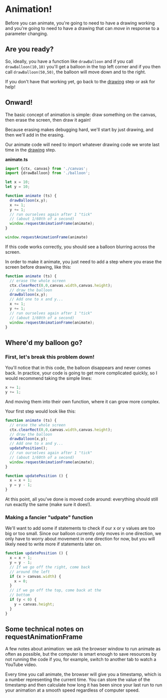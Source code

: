 # Animation!

Before you can animate, you're going to need to have a drawing working and you're going to need to have a drawing that can *move* in response to a parameter changing.

## Are you ready?

So, ideally, you have a function like `drawBalloon` and if you call `drawBalloon(10,10)` you'll get a balloon in the top left corner and if you then call `drawBalloon(50,50)`, the balloon will move down and to the right.

If you don't have that working yet, go back to the [drawing](draw.md) step or ask for help!

## Onward!

The basic concept of animation is simple: draw something on the canvas, then erase the screen, then draw it again!

Because erasing makes debugging hard, we'll start by just drawing, and then we'll add in the erasing.

Our animate code will need to import whatever drawing code we wrote last time in the [drawing](draw.md) step.

**animate.ts**
```typescript
import {ctx, canvas} from './canvas';
import {drawBalloon} from './balloon';

let x = 10;
let y = 10;

function animate (ts) {
  drawBalloon(x,y);
  x += 1;
  y += 1;
  // run ourselves again after 1 "tick"
  // (about 1/60th of a second)
  window.requestAnimationFrame(animate);
}

window.requestAnimationFrame(animate)
```

If this code works correctly, you should see a balloon blurring across the screen.

In order to make it animate, you just need to add a step where you erase the screen before drawing, like this:

```typescript
function animate (ts) {
  // erase the whole screen
  ctx.clearRect(0,0,canvas.width,canvas.height);
  // draw the balloon
  drawBalloon(x,y);
  // Add one to x and y...
  x += 1;
  y += 1;
  // run ourselves again after 1 "tick"
  // (about 1/60th of a second)
  window.requestAnimationFrame(animate);
}
```

## Where'd my balloon go?

### First, let's break this problem down!
You'll notice that in this code, the balloon disappears and never comes back. In practice, your code is going to get more complicated quickly, so I would recommend taking the simple lines:

```typescript
x += 1;
y += 1;
```

And moving them into their own function, where it can grow more complex.

Your first step would look like this:
```typescript
function animate (ts) {
  // erase the whole screen
  ctx.clearRect(0,0,canvas.width,canvas.height);
  // draw the balloon
  drawBalloon(x,y);
  // Add one to x and y...
  updatePosition();
  // run ourselves again after 1 "tick"
  // (about 1/60th of a second)
  window.requestAnimationFrame(animate);
}

function updatePosition () {
  x = x + 1;
  y = y - 1;
}
```

At this point, all you've done is moved code around: everything should still run exactly the same (make sure it does!).

### Making a fancier "udpate" function

We'll want to add some if statements to check if our x or y values are too big or too small. Since our balloon currently only moves in one direction, we only have to worry about movement in one direction for now, but you will likely need to write more if statements later on.

```typescript
function updatePosition () {
  x = x + 1;
  y = y - 1;
  // If we go off the right, come back
  // around the left
  if (x > canvas.width) {
    x = 0;
  }
  // if we go off the top, come back at the
  // bottom
  if (y < 0) {
    y = canvas.height;
  }
}
```

## Some technical notes on requestAnimationFrame

A few notes about animation: we ask the browser window to run animate as often as possible, but the computer is smart enough to save resources by not running the code if you, for example, switch to another tab to watch a YouTube video. 

Every time you call animate, the browser will give you a timestamp, which is a number representing the current time. You can store the value of the timestamp and then calculate how long it has been since your last run to run your animation at a smooth speed regardless of computer speed.

